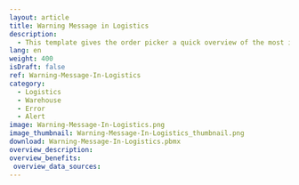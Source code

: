```yaml
---
layout: article
title: Warning Message in Logistics
description: 
  - This template gives the order picker a quick overview of the most important stock placements and removals and warns of problems with a red flashing display. By adding your data sources and customizing the script, you can use this template to suit your needs.
lang: en
weight: 400
isDraft: false
ref: Warning-Message-In-Logistics
category:
  - Logistics
  - Warehouse
  - Error
  - Alert
image: Warning-Message-In-Logistics.png
image_thumbnail: Warning-Message-In-Logistics_thumbnail.png
download: Warning-Message-In-Logistics.pbmx
overview_description:
overview_benefits:
 overview_data_sources:
---
```

